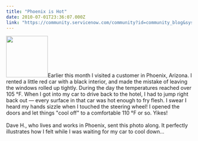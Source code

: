 ```yaml
---
title: "Phoenix is Hot"
date: 2010-07-01T23:36:07.000Z
link: "https://community.servicenow.com/community?id=community_blog&sys_id=c38d2a69dbd0dbc01dcaf3231f961900"
---
```

<p><img  alt="" class="jive-image" src="80f1bf35db58df04e9737a9e0f9619be.iix" style="width: auto; height: 113px;" />Earlier this month I visited a customer in Phoenix, Arizona. I rented a little red car with a black interior, and made the mistake of leaving the windows rolled up tightly. During the day the temperatures reached over 105 °F. When I got into my car to drive back to the hotel, I had to jump right back out — every surface in that car was hot enough to fry flesh. I swear I heard my hands sizzle when I touched the steering wheel! I opened the doors and let things "cool off" to a comfortable 110 °F or so. Yikes!<br /><br />Dave H., who lives and works in Phoenix, sent this photo along. It perfectly illustrates how I felt while I was waiting for my car to cool down...<!--break--></p>